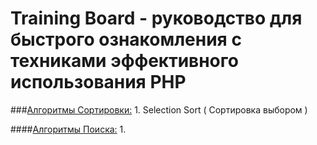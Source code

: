 Training Board - руководство для быстрого ознакомления с техниками эффективного использования PHP
==



###[Алгоритмы Сортировки:](https://github.com/MaeStrO300697/trainingBoard/SortingAlgorithms)
    1. Selection Sort ( Сортировка выбором )

####[Алгоритмы Поиска:](https://github.com/MaeStrO300697/trainingBoard/SearchAlgorithms)
    1. 